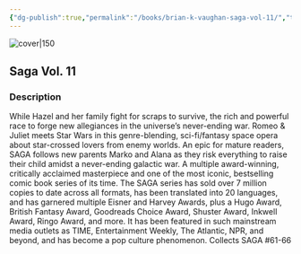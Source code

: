 ```yaml
---
{"dg-publish":true,"permalink":"/books/brian-k-vaughan-saga-vol-11/","title":"\"Saga Vol. 11\"","tags":["graphic-novel","Fantasy","science-fiction"]}
---
```




![cover|150](http://books.google.com/books/content?id=5OPhEAAAQBAJ&printsec=frontcover&img=1&zoom=1&source=gbs_api)

## Saga Vol. 11

### Description

While Hazel and her family fight for scraps to survive, the rich and powerful race to forge new allegiances in the universe’s never-ending war. Romeo & Juliet meets Star Wars in this genre-blending, sci-fi/fantasy space opera about star-crossed lovers from enemy worlds. An epic for mature readers, SAGA follows new parents Marko and Alana as they risk everything to raise their child amidst a never-ending galactic war. A multiple award-winning, critically acclaimed masterpiece and one of the most iconic, bestselling comic book series of its time. The SAGA series has sold over 7 million copies to date across all formats, has been translated into 20 languages, and has garnered multiple Eisner and Harvey Awards, plus a Hugo Award, British Fantasy Award, Goodreads Choice Award, Shuster Award, Inkwell Award, Ringo Award, and more. It has been featured in such mainstream media outlets as TIME, Entertainment Weekly, The Atlantic, NPR, and beyond, and has become a pop culture phenomenon. Collects SAGA #61-66
```
